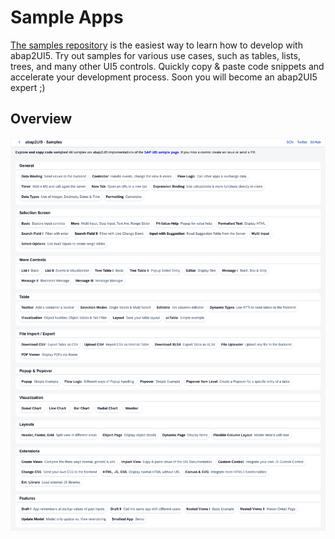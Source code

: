 # Sample Apps

[The samples repository](https://github.com/abap2UI5/abap2UI5-samples) is the easiest way to learn how to develop with abap2UI5. 
Try out samples for various use cases, such as tables, lists, trees, and many other UI5 controls. Quickly copy & paste code snippets and accelerate your development process. Soon you will become an abap2UI5 expert ;)


## Overview
![alt text](image-1.png)